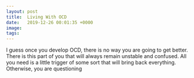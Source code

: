 ```yaml
---
layout: post
title:  Living With OCD
date:   2019-12-26 00:01:35 +0000
image:  
tags:   
---
```


I guess once you develop OCD, there is no way you are going to get better. There is this part of you that will always remain unstable and confused. All you need is a little trigger of some sort that will bring back everything. Otherwise, you are questioning  
